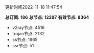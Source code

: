 更新时间2022-11-18 11:47:54

**总订阅: 186**
**总节点: 12287**
**有效节点: 8364**
- v2ray节点: 4516
- trojan节点: 2132
- ss节点: 1665
- ssr节点: 51
